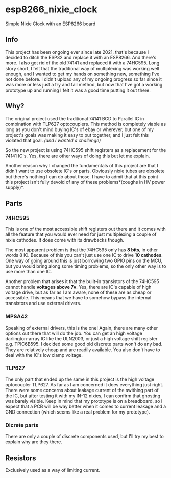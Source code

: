 # esp8266_nixie_clock

Simple Nixie Clock with an ESP8266 board

## Info

This project has been ongoing ever since late 2021, that's because I decided to ditch the ESP32 and replace it with an ESP8266. And there's more. I also got rid of the old 74141 and replaced it with a 74HC595.
Long story short, I felt that the traditional way of multiplexing was working well enough, and I wanted to get my hands on something new, something I've not done before. I didn't upload any of my ongoing progress so far since it was more or less just a try and fail method, but now that I've got a working prototype up and running I felt it was a good time putting it out there.

## Why?

The original project used the traditional 74141 BCD to Parallel IC in combination with TLP627 optocouplers. This method is completely viable as long as you don't mind buying IC's of ebay or wherever, but one of my project's goals was making it easy to put together, and I just felt this violated that goal. *(and I wanted a challenge)*

So the new project is using 74HC595 shift registers as a replacement for the 74141 IC's. Yes, there are other ways of doing this but let me explain.

Another reason why I changed the fundamentals of this project are that I didn't want to use obsolete IC's or parts. Obviously nixie tubes are obsolete but there's nothing I can do about those. I have to admit that at this point this project isn't fully devoid of any of these problems*(coughs in HV power supply)*.

## Parts

### 74HC595

This is one of the most accessible shift registers out there and it comes with all the feature that you would ever need for just multiplexing a couple of nixie cathodes.
It does come with its drawbacks though.

The most apparent problem is that the 74HC595 only has **8 bits**, in other words 8 IO. Because of this you can't just use one IC to drive **10 cathodes**. One way of going around this is just borrowing two GPIO pins on the MCU, but you would bring along some timing problems, so the only other way is to use more than one IC.

Another problem that arises it that the built-in transistors of the 74HC595 cannot handle **voltages above 7v**. Yes, there are IC's capable of high voltage drive, but as far as I am aware, none of these are as cheap or accessible. This means that we have to somehow bypass the internal transistors and use external drivers.

### MPSA42

Speaking of external drivers, this is the one! Again, there are many other options out there that will do the job. You can get an high voltage darlington-array IC like the ULN2003, or just a high voltage shift register e.g. TPIC6B595. I decided some good old discrete parts won't do any bad. They are relatively cheap and are readily available. You also don't have to deal with the IC's low clamp voltage.

### TLP627

The only part that ended up the same in this project is the high voltage optocoupler TLP627. As far as I am concerned it does everything just right. There were some concerns about leakage current of the swithing part of the IC, but after testing it with my IN-12 nixies, I can confirm that ghosting was barely visible. Keep in mind that my prototype is on a breadboard, so I expect that a PCB will be way better when it comes to current leakage and a GND connection (which seems like a real problem for my prototype).

### Dicrete parts

There are only a couple of discrete components used, but I'll try my best to explain why are they there.

## Resistors

Exclusively used as a way of limiting current.